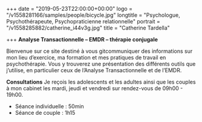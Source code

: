 +++
date = "2019-05-23T22:00:00+00:00"
logo = "/v1558281166/samples/people/bicycle.jpg"
longtitle = "Psychologue, Psychothérapeute, Psychopraticienne relationnelle"
portrait = "/v1558285882/catherine_i44v3g.jpg"
title = "Catherine Tardella"

+++
**Analyse Transactionnelle – EMDR –  thérapie conjugale**

Bienvenue sur ce site destiné à vous gitcommuniquer des informations sur mon lieu d’exercice, ma formation et mes pratiques de travail en psychothérapie. Vous y trouverez une présentation des différents outils que j’utilise, en particulier ceux de l’Analyse Transactionnelle et de l’EMDR.

**Consultations** 
Je reçois les adolescents et les adultes ainsi que les couples à mon cabinet les mardi, jeudi et vendredi sur rendez-vous de 09h00 - 19h00.

* Séance individuelle : 50min
* Séance de couple : 1h15
